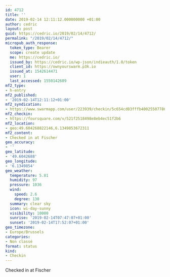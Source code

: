 ```yaml
---
id: 4712
title: ''
date: 2019-02-14 12:11:12.000000000 +01:00
author: cedric
layout: post
guid: https://cedric.io/2019/02/14/4712/
permalink: "/2019/02/14/4712/"
micropub_auth_response:
  token_type: Bearer
  scope: create update
  me: https://cedric.io/
  issued_by: https://cedric.io/wp-json/indieauth/1.0/token
  client_id: https://ownyourswarm.p3k.io
  issued_at: 1542614471
  user: 1
  last_accessed: 1550142689
mf2_type:
- h-entry
mf2_published:
- '2019-02-14T12:11:12+01:00'
mf2_syndication:
- https://www.swarmapp.com/user/223939/checkin/5c654cd03fffb40025507786
mf2_checkin:
- https://foursquare.com/v/521f2518498e8eb4ec51f2b6
mf2_location:
- geo:49.604268822146,6.1349853672311
mf2_content:
- Checked in at Fischer
geo_accuracy:
- ''
geo_latitude:
- '49.6042688'
geo_longitude:
- '6.1349854'
geo_weather:
  temperature: 5.81
  humidity: 97
  pressure: 1036
  wind:
    speed: 2.6
    degree: 130
  summary: clear sky
  icon: wi-day-sunny
  visibility: 10000
  sunrise: '2019-02-14T07:47:07+01:00'
  sunset: '2019-02-14T17:52:07+01:00'
geo_timezone:
- Europe/Brussels
categories:
- Non classé
format: status
kind:
- Checkin
---
```

Checked in at Fischer